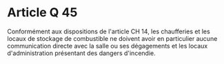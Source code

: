 # Article Q 45

Conformément aux dispositions de l'article CH 14, les chaufferies et les locaux de stockage de combustible ne doivent avoir en particulier aucune communication directe avec la salle ou ses dégagements et les locaux d'administration présentant des dangers d'incendie.
